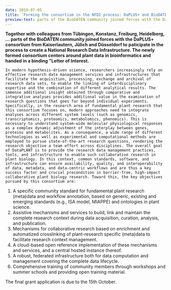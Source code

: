 ```yaml
---
date: 2019-07-05
title: 'Forming the consortium in the NFDI process: DaPLUS+ and BioDATEN Science Data Center'
preview-text: parts of the BioDATEN community joined forces with the DaPLUS+ consortium from Kaiserlautern, Jülich and Düsseldorf to paticipate in the process to create a National Research Data Infrastructure. The newly formed consortium centers around plant data in bioinformatics and handed in a binding Letter of Interest.
---
```


__Together with colleagues from Tübingen, Konstanz, Freiburg, Heidelberg, ... parts of the BioDATEN community joined forces with the DaPLUS+ consortium from Kaiserlautern, Jülich and Düsseldorf to paticipate in the process to create a National Research Data Infrastructure. The newly formed consortium centers around plant data in bioinformatics and handed in a binding "Letter of Interest.__

    In modern hypothesis-driven science, researchers increasingly rely on effective research data management services and infrastructures that facilitate the acquisition, processing, exchange and archival of research data sets, to enable the linking of interdisciplinary expertise and the combination of different analytical results. The immense additional insight obtained through comparative and integrative analyses provides additional value in the examination of research questions that goes far beyond individual experiments. Specifically, in the research area of fundamental plant research that this consortium focuses on, modern approaches need to integrate analyses across different system levels (such as genomics, transcriptomics, proteomics, metabolomics, phenomics). This is necessary to understand system-wide molecular physiological responses as a complex dynamic adjustment of the interplay between genes, proteins and metabolites. As a consequence, a wide range of different technologies as well as experimental and computational methods are employed to pursue state-of-the-art research questions, rendering the research objective a team effort across disciplines. The overall goal of DataPLANT is to provide the research data management practices, tools, and infrastructure to enable such collaborative research in plant biology. In this context, common standards, software, and infrastructure can ensure availability, quality, and interoperability of data, metadata, and data-centric workflows and are thus a key success factor and crucial precondition in barrier-free, high-impact collaborative plant biology research. Toward this, the key objectives pursued by this consortium are: 

1.   A specific community standard for fundamental plant research (meta)data and workflow annotation, based on generic, existing and emerging standards (e.g., ISA model, MIAPPE) and ontologies in plant science.
2.   Assistive mechanisms and services to build, link and maintain the complete research context during data acquisition, curation, analysis, and publication.
3.   Mechanisms for collaborative research based on enrichment and automatized crosslinking of plant-research specific (meta)data to facilitate research context management.
4.   A cloud-based open reference implementation of these mechanisms and services, and a central hosted instance thereof.
5.   A robust, federated infrastructure both for data computation and management covering the complete data lifecycle.
6.   Comprehensive training of community members through workshops and summer schools and providing open training material.

The final grant application is due to the 15th October.
                    
                